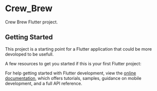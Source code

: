 # Crew_Brew

Crew Brew Flutter project.

## Getting Started

This project is a starting point for a Flutter application that could be more devoloped to be usefull.

A few resources to get you started if this is your first Flutter project:

For help getting started with Flutter development, view the
[online documentation](https://docs.flutter.dev/), which offers tutorials,
samples, guidance on mobile development, and a full API reference.
